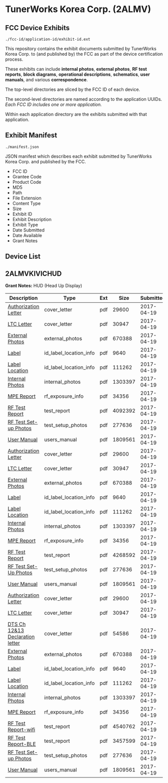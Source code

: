 # TunerWorks Korea Corp. (2ALMV)
## FCC Device Exhibits

```
./fcc-id/application-id/exhibit-id.ext
```

This repository contains the exhibit documents submitted by TunerWorks Korea Corp. to (and published by) the FCC as part of the device certification process.

These exhibits can include **internal photos**, **external photos**, **RF test reports**, **block diagrams**, **operational descriptions**, **schematics**, **user manuals**, and various **correspondence**.

The top-level directories are sliced by the FCC ID of each device.

The second-level directories are named according to the application UUIDs. *Each FCC ID includes one or more application.*

Within each application directory are the exhibits submitted with that application. 

## Exhibit Manifest

```
./manifest.json
```

JSON manifest which describes each exhibit submitted by TunerWorks Korea Corp. and published by the FCC.

- FCC ID
- Grantee Code
- Product Code
- MD5
- Path
- File Extension
- Content Type
- Size
- Exhibit ID
- Exhibit Description
- Exhibit Type
- Date Submitted
- Date Available
- Grant Notes

## Device List
## 2ALMVKIVICHUD
**Grant Notes:** HUD (Head Up Display)

| Description | Type | Ext | Size | Submitted | Available |
| ----------- | ---- | --- | ---- | --------- | --------- |
| [Authorization Letter](2ALMVKIVICHUD/94c6ba0c666c1168266e310629d5ec19/3362286.pdf) | cover_letter | pdf | 29600 | 2017-04-19 | 2017-04-19 |
| [LTC Letter](2ALMVKIVICHUD/94c6ba0c666c1168266e310629d5ec19/3362287.pdf) | cover_letter | pdf | 30947 | 2017-04-19 | 2017-04-19 |
| [External Photos](2ALMVKIVICHUD/94c6ba0c666c1168266e310629d5ec19/3362288.pdf) | external_photos | pdf | 670388 | 2017-04-19 | 2017-04-19 |
| [Label](2ALMVKIVICHUD/94c6ba0c666c1168266e310629d5ec19/3362289.pdf) | id_label_location_info | pdf | 9640 | 2017-04-19 | 2017-04-19 |
| [Label Location](2ALMVKIVICHUD/94c6ba0c666c1168266e310629d5ec19/3362290.pdf) | id_label_location_info | pdf | 111262 | 2017-04-19 | 2017-04-19 |
| [Internal Photos](2ALMVKIVICHUD/94c6ba0c666c1168266e310629d5ec19/3362291.pdf) | internal_photos | pdf | 1303397 | 2017-04-19 | 2017-04-19 |
| [MPE Report](2ALMVKIVICHUD/94c6ba0c666c1168266e310629d5ec19/3362293.pdf) | rf_exposure_info | pdf | 34356 | 2017-04-19 | 2017-04-19 |
| [RF Test Report](2ALMVKIVICHUD/94c6ba0c666c1168266e310629d5ec19/3362361.pdf) | test_report | pdf | 4092392 | 2017-04-19 | 2017-04-19 |
| [RF Test Set-up Photos](2ALMVKIVICHUD/94c6ba0c666c1168266e310629d5ec19/3362296.pdf) | test_setup_photos | pdf | 277636 | 2017-04-19 | 2017-04-19 |
| [User Manual](2ALMVKIVICHUD/94c6ba0c666c1168266e310629d5ec19/3362297.pdf) | users_manual | pdf | 1809561 | 2017-04-19 | 2017-04-19 |
| [Authorization Letter](2ALMVKIVICHUD/be85910751b7858ec6d4e4700930add8/3362286.pdf) | cover_letter | pdf | 29600 | 2017-04-19 | 2017-04-19 |
| [LTC Letter](2ALMVKIVICHUD/be85910751b7858ec6d4e4700930add8/3362287.pdf) | cover_letter | pdf | 30947 | 2017-04-19 | 2017-04-19 |
| [External Photos](2ALMVKIVICHUD/be85910751b7858ec6d4e4700930add8/3362288.pdf) | external_photos | pdf | 670388 | 2017-04-19 | 2017-04-19 |
| [Label](2ALMVKIVICHUD/be85910751b7858ec6d4e4700930add8/3362289.pdf) | id_label_location_info | pdf | 9640 | 2017-04-19 | 2017-04-19 |
| [Label Location](2ALMVKIVICHUD/be85910751b7858ec6d4e4700930add8/3362290.pdf) | id_label_location_info | pdf | 111262 | 2017-04-19 | 2017-04-19 |
| [Internal Photos](2ALMVKIVICHUD/be85910751b7858ec6d4e4700930add8/3362291.pdf) | internal_photos | pdf | 1303397 | 2017-04-19 | 2017-04-19 |
| [MPE Report](2ALMVKIVICHUD/be85910751b7858ec6d4e4700930add8/3362293.pdf) | rf_exposure_info | pdf | 34356 | 2017-04-19 | 2017-04-19 |
| [RF Test Report](2ALMVKIVICHUD/be85910751b7858ec6d4e4700930add8/3362295.pdf) | test_report | pdf | 4268592 | 2017-04-19 | 2017-04-19 |
| [RF Test Set-Up Photos](2ALMVKIVICHUD/be85910751b7858ec6d4e4700930add8/3362296.pdf) | test_setup_photos | pdf | 277636 | 2017-04-19 | 2017-04-19 |
| [User Manual](2ALMVKIVICHUD/be85910751b7858ec6d4e4700930add8/3362297.pdf) | users_manual | pdf | 1809561 | 2017-04-19 | 2017-04-19 |
| [Authorization Letter](2ALMVKIVICHUD/f955de4470c36b4c7e54603a010ae661/3362286.pdf) | cover_letter | pdf | 29600 | 2017-04-19 | 2017-04-19 |
| [LTC Letter](2ALMVKIVICHUD/f955de4470c36b4c7e54603a010ae661/3362287.pdf) | cover_letter | pdf | 30947 | 2017-04-19 | 2017-04-19 |
| [DTS Ch 12&13 Declaration letter](2ALMVKIVICHUD/f955de4470c36b4c7e54603a010ae661/3362301.pdf) | cover_letter | pdf | 54586 | 2017-04-19 | 2017-04-19 |
| [External Photos](2ALMVKIVICHUD/f955de4470c36b4c7e54603a010ae661/3362288.pdf) | external_photos | pdf | 670388 | 2017-04-19 | 2017-04-19 |
| [Label](2ALMVKIVICHUD/f955de4470c36b4c7e54603a010ae661/3362289.pdf) | id_label_location_info | pdf | 9640 | 2017-04-19 | 2017-04-19 |
| [Label Location](2ALMVKIVICHUD/f955de4470c36b4c7e54603a010ae661/3362290.pdf) | id_label_location_info | pdf | 111262 | 2017-04-19 | 2017-04-19 |
| [Internal Photos](2ALMVKIVICHUD/f955de4470c36b4c7e54603a010ae661/3362291.pdf) | internal_photos | pdf | 1303397 | 2017-04-19 | 2017-04-19 |
| [MPE Report](2ALMVKIVICHUD/f955de4470c36b4c7e54603a010ae661/3362293.pdf) | rf_exposure_info | pdf | 34356 | 2017-04-19 | 2017-04-19 |
| [RF Test Report-wifi](2ALMVKIVICHUD/f955de4470c36b4c7e54603a010ae661/3362312.pdf) | test_report | pdf | 4540762 | 2017-04-19 | 2017-04-19 |
| [RF Test Report-BLE](2ALMVKIVICHUD/f955de4470c36b4c7e54603a010ae661/3362321.pdf) | test_report | pdf | 3457599 | 2017-04-19 | 2017-04-19 |
| [RF Test Set-up Photos](2ALMVKIVICHUD/f955de4470c36b4c7e54603a010ae661/3362296.pdf) | test_setup_photos | pdf | 277636 | 2017-04-19 | 2017-04-19 |
| [User Manual](2ALMVKIVICHUD/f955de4470c36b4c7e54603a010ae661/3362297.pdf) | users_manual | pdf | 1809561 | 2017-04-19 | 2017-04-19 |
